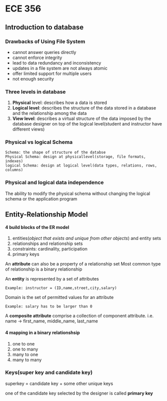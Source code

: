 # ECE 356


## Introduction to database

### Drawbacks of Using File System
- cannot answer queries directly
- cannot enforce integrity
- lead to data redundancy and inconsistency
- updates in a file system are not always atomic
- offer limited support for multiple users
- not enough security

### Three levels in database

1. **Physical**  level: describes how a data is stored
2. **Logical level**: describes the structure of the data stored in a database and the relationship among the data
3. **View level**: describes a virtual structure of the data imposed by the database designer on top of the logical level(student and instructor have different views)

### Physical vs logical Schema
    Schema: the shape of structure of the databse
    Physical Schema: design at physicallevel(storage, file formats, indexes)
    logical Schema: design at logical level(data types, relations, rows, columns)
### Physical and logical data independence
The ability to modify the physical schema without changing the logical schema or the application program

## Entity-Relationship Model
#### 4 build blocks of the ER model
1. entities(*object that exists and unique from other objects*) and entity sets
2. relationships and relationship sets
3. constraints: cardinality, participation
4. primary keys

An __attribute__ can also be a property of a relationship set
Most common type of relationship is a binary relationship

An __entity__ is represented by a set of attributes

    Example: instructor = (ID,name,street,city,salary)
Domain is the set of permitted values for an attribute

    Example: salary has to be larger than 0

A __composite attribute__ comprise a collection of component attribute.
i.e. name -> first_name, middle_name, last_name

#### 4 mapping in a binary relationshsip
1. one to one
2. one to many
3. many to one
4. many to many

### Keys(super key and candidate key)

superkey = candidate key + some other unique keys

one of the candidate key selected by the designer is called __primary key__






















